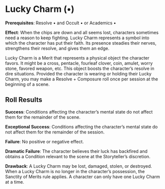 # Lucky Charm (•) 
**Prerequisites**: Resolve • and Occult • or Academics • 

**Effect**: When the chips are down and all seems lost, characters sometimes need a reason to keep fighting. Lucky Charm represents a symbol into which the character has put their faith. Its presence steadies their nerves, strengthens their resolve, and gives them an edge. 

Lucky Charm is a Merit that represents a physical object the character favors. It might be a cross, pentacle, fourleaf clover, coin, amulet, worry stone, favored weapon, etc. This object boosts the character’s resolve in dire situations. Provided the character is wearing or holding their Lucky Charm, you may make a Resolve + Composure roll once per session at the beginning of a scene.

## Roll Results 
**Success**: Conditions affecting the character’s mental state do not affect them for the remainder of the scene. 

**Exceptional Success**: Conditions affecting the character’s mental state do not affect them for the remainder of the session. 

**Failure**: No positive or negative effect. 

**Dramatic Failure**: The character believes their luck has backfired and obtains a Condition relevant to the scene at the Storyteller’s discretion. 

**Drawback**: A Lucky Charm may be lost, damaged, stolen, or destroyed. When a Lucky Charm is no longer in the character’s possession, the Sanctity of Merits rule applies. A character can only have one Lucky Charm at a time.